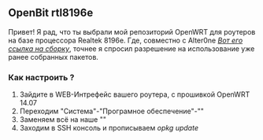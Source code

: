## OpenBit rtl8196e
Привет! 
Я рад, что ты выбрали мой репозиторий OpenWRT для роутеров на базе процессора Realtek 8196e.
Где, совместно с Alter0ne [*Вот его ссылка на сборку*](https://github.com/Alter0ne/rtl8196e/ "На прошивку"), точнее я спросил разрешение на использование уже ранее собранных пакетов.
### Как настроить ?
1. Зайдите в WEB-Интрефейс вашего роутера, с прошивкой OpenWRT 14.07
2. Переходим "Система"-"Програмное обеспечение"-""
3. Заменяем всё на наше
""
4. Заходим в SSH консоль и прописываем *opkg update*
